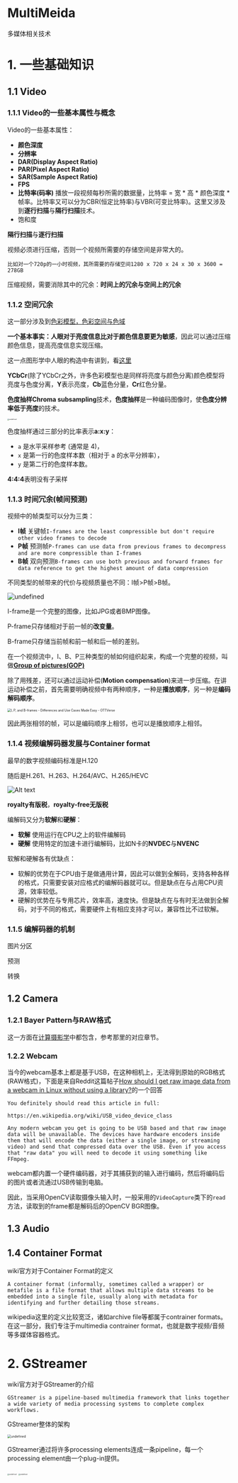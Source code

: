 # MultiMeida

多媒体相关技术

# 1. 一些基础知识

## 1.1 Video

### 1.1.1 Video的一些基本属性与概念

Video的一些基本属性：

- **颜色深度**
- **分辨率**
- **DAR(Display Aspect Ratio)**
- **PAR(Pixel Aspect Ratio)**
- **SAR(Sample Aspect Ratio)**
- **FPS**
- **比特率(码率)** 播放一段视频每秒所需的数据量，比特率 = 宽 * 高 * 颜色深度 * 帧率。比特率又可以分为CBR(恒定比特率)与VBR(可变比特率)。这里又涉及到**逐行扫描**与**隔行扫描**技术。
- 饱和度



**隔行扫描**与**逐行扫描**





视频必须进行压缩，否则一个视频所需要的存储空间是非常大的。

```
比如对一个720p的一小时视频，其所需要的存储空间1280 x 720 x 24 x 30 x 3600 = 278GB
```

压缩视频，需要消除其中的冗余：**时间上的冗余与空间上的冗余**



### 1.1.2 空间冗余

这一部分涉及到[色彩模型，色彩空间与色域](../图形学/图形学.md#色品图与色域)

**一个基本事实：人眼对于亮度信息比对于颜色信息要更为敏感**，因此可以通过压缩颜色信息，提高亮度信息实现压缩。

这一点图形学中人眼的构造中有讲到，看[这里](../图形学/GAMES101/GAMES101.md)



**YCbCr**(除了YCbCr之外，许多色彩模型也是同样将亮度与颜色分离)颜色模型将亮度与色度分离，**Y**表示亮度，**Cb**蓝色分量，**Cr**红色分量。





**色度抽样Chroma subsampling**技术，**色度抽样**是一种编码图像时，使**色度分辨率低于亮度**的技术。

<img src="assets/2560px-Common_chroma_subsampling_ratios_YCbCr_CORRECTED.svg-1715097658265-13.png" alt="undefined" style="zoom: 25%;" />

色度抽样通过三部分的比率表示**a​\:x\:y**：

- `a` 是水平采样参考 (通常是 4)，
- `x` 是第一行的色度样本数（相对于 a 的水平分辨率），
- `y` 是第二行的色度样本数。

**4:4:4**表明没有子采样

### 1.1.3 时间冗余(帧间预测)

视频中的帧类型可以分为三类：

- **I帧** 关键帧`I‑frames are the least compressible but don't require other video frames to decode`
- **P帧** 预测帧`P‑frames can use data from previous frames to decompress and are more compressible than I‑frames`
- **B帧** 双向预测`B‑frames can use both previous and forward frames for data reference to get the highest amount of data compression`

不同类型的帧带来的代价与视频质量也不同：I帧>P帧>B帧。

![undefined](assets/2560px-I_P_and_B_frames.svg.png)

I-frame是一个完整的图像，比如JPG或者BMP图像。

P-frame只存储相对于前一帧的**改变量**。

B-frame只存储当前帧和前一帧和后一帧的差别。



在一个视频流中，I、B、P三种类型的帧如何组织起来，构成一个完整的视频，叫做[**Group of pictures(GOP)**](https://en.wikipedia.org/wiki/Group_of_pictures)



除了用残差，还可以通过运动补偿(**Motion compensation**)来进一步压缩。在讲运动补偿之前，首先需要明确视频中有两种顺序，一种是**播放顺序**，另一种是**编码解码顺序**。

<img src="assets/image-28.png" alt="I, P, and B-frames - Differences and Use Cases Made Easy - OTTVerse" style="zoom:50%;" />

因此两张相邻的帧，可以是编码顺序上相邻，也可以是播放顺序上相邻。









### 1.1.4 视频编解码器发展与Container format

最早的数字视频编码标准是H.120

随后是H.261、H.263、H.264/AVC、H.265/HEVC

![Alt text](assets/codec_history_timeline.png)

**royalty有版税**，**royalty-free无版税**



编解码又分为**软解**和**硬解**：

- **软解** 使用运行在CPU之上的软件编解码
- **硬解** 使用特定的加速卡进行编解码，比如N卡的**NVDEC**与**NVENC**

软解和硬解各有优缺点：

- 软解的优势在于CPU由于是做通用计算，因此可以做到全解码，支持各种各样的格式，只需要安装对应格式的编解码器就可以。但是缺点在与占用CPU资源，效率较低。
- 硬解的优势在与专用芯片，效率高，速度快。但是缺点在与有时无法做到全解码，对于不同的格式，需要硬件上有相应支持才可以，兼容性比不过软解。



### 1.1.5 编解码器的机制

图片分区

预测

转换



## 1.2 Camera

### 1.2.1 Bayer Pattern与RAW格式

这一方面在[计算摄影学](../图形学/计算摄影学.md)中都包含，参考那里的对应章节。





### 1.2.2 Webcam

当今的webcam基本上都是基于USB，在这种相机上，无法得到原始的RGB格式(RAW格式)，下面是来自Reddit这篇帖子[How should I get raw image data from a webcam in Linux without using a library?](https://www.reddit.com/r/C_Programming/comments/y7d8xe/how_should_i_get_raw_image_data_from_a_webcam_in/)的一个回答

```
You definitely should read this article in full:

https://en.wikipedia.org/wiki/USB_video_device_class

Any modern webcam you get is going to be USB based and that raw image data will be unavailable. The devices have hardware encoders inside them that will encode the data (either a single image, or streaming video) and send that compressed data over the USB. Even if you access that "raw data" you will need to decode it using something like FFmpeg.
```

webcam都内置一个硬件编码器，对于其捕获到的输入进行编码，然后将编码后的图片或者流通过USB传输到电脑。

因此，当采用OpenCV读取摄像头输入时，一般采用的`VideoCapture`类下的`read`方法，读取到的frame都是解码后的OpenCV BGR图像。



## 1.3 Audio



## 1.4 Container Format

wiki官方对于Container Format的定义

```
A container format (informally, sometimes called a wrapper) or metafile is a file format that allows multiple data streams to be embedded into a single file, usually along with metadata for identifying and further detailing those streams.
```

wikipedia这里的定义比较宽泛，诸如archive file等都属于contrainer formats。在这一部分，我们专注于multimedia contrainer format，也就是数字视频/音频等多媒体容器格式。







# 2. GStreamer

wiki官方对于GStreamer的介绍

```
GStreamer is a pipeline-based multimedia framework that links together a wide variety of media processing systems to complete complex workflows.
```



GStreamer整体的架构

<img src="assets/1280px-GStreamer_overview.svg.png" alt="undefined" style="zoom:50%;" />

GStreamer通过将许多processing elements连成一条pipeline，每一个processing element由一个plug-in提供。

<img src="assets/2560px-GStreamer_and_plug-in_types.svg.png" alt="undefined" style="zoom: 25%;" />



<img src="assets/2560px-GStreamer_Technical_Overview.svg.png" alt="undefined" style="zoom: 25%;" />




